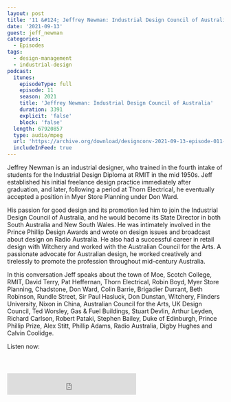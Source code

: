 ```yaml
---
layout: post
title: '11 &#124; Jeffrey Newman: Industrial Design Council of Australia'
date: '2021-09-13'
guest: jeff_newman
categories:
  - Episodes
tags:
  - design-management
  - industrial-design
podcast:
  itunes:
    episodeType: full
    episode: 11
    season: 2021
    title: 'Jeffrey Newman: Industrial Design Council of Australia'
    duration: 3391
    explicit: 'false'
    block: 'false'
  length: 67920857
  type: audio/mpeg
  url: 'https://archive.org/download/designconv-2021-09-13-episode-011-jeff-newman/2021-09-13-episode-011-jeff-newman.mp3'
  includeInFeed: true
---
```


Jeffrey Newman is an industrial designer, who trained in the fourth intake of
students for the Industrial Design Diploma at RMIT in the mid 1950s. Jeff
established his initial freelance design practice immediately after graduation,
and later, following a period at Thorn Electrical, he eventually accepted a
position in Myer Store Planning under Don Ward.

His passion for good design and its promotion led him to join the Industrial
Design Council of Australia, and he would become its State Director in both
South Australia and New South Wales. He was intimately involved in the Prince
Phillip Design Awards and wrote on design issues and broadcast about design on
Radio Australia. He also had a successful career in retail design with Witchery
and worked with the Australian Council for the Arts. A passionate advocate for
Australian design, he worked creatively and tirelessly to promote the profession
throughout mid-century Australia.

In this conversation Jeff speaks about the town of Moe, Scotch College, RMIT,
David Terry, Pat Heffernan, Thorn Electrical, Robin Boyd, Myer Store Planning,
Chadstone, Don Ward, Colin Barrie, Brigadier Durrant, Beth Robinson, Rundle
Street, Sir Paul Hasluck, Don Dunstan, Witchery, Flinders University, Nixon in
China, Australian Council for the Arts, UK Design Council, Ted Worsley, Gas &
Fuel Buildings, Stuart Devlin, Arthur Leyden, Richard Carlson, Robert Pataki,
Stephen Bailey, Duke of Edinburgh, Prince Phillip Prize, Alex Stitt, Phillip
Adams, Radio Australia, Digby Hughes and Calvin Coolidge.

Listen now:
<div class="responsive-embed" style="padding-top: 8%;">
  <!--suppress HtmlUnknownAttribute, HtmlDeprecatedAttribute -->
  <iframe src="https://archive.org/embed/designconv-2021-09-13-episode-011-jeff-newman" class="responsive-embed-item" height="50" frameborder="0" webkitallowfullscreen="true" mozallowfullscreen="true" allowfullscreen></iframe>
</div>
